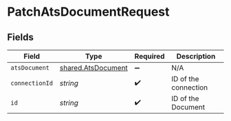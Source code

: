 # PatchAtsDocumentRequest


## Fields

| Field                                                           | Type                                                            | Required                                                        | Description                                                     |
| --------------------------------------------------------------- | --------------------------------------------------------------- | --------------------------------------------------------------- | --------------------------------------------------------------- |
| `atsDocument`                                                   | [shared.AtsDocument](../../../sdk/models/shared/atsdocument.md) | :heavy_minus_sign:                                              | N/A                                                             |
| `connectionId`                                                  | *string*                                                        | :heavy_check_mark:                                              | ID of the connection                                            |
| `id`                                                            | *string*                                                        | :heavy_check_mark:                                              | ID of the Document                                              |